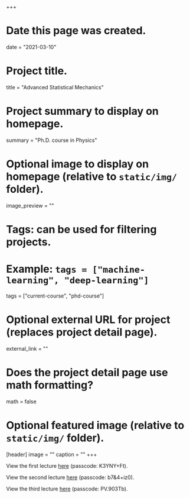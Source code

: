 +++
# Date this page was created.
date = "2021-03-10"

# Project title.
title = "Advanced Statistical Mechanics"

# Project summary to display on homepage.
summary = "Ph.D. course in Physics"

# Optional image to display on homepage (relative to `static/img/` folder).
image_preview = ""

# Tags: can be used for filtering projects.
# Example: `tags = ["machine-learning", "deep-learning"]`
tags = ["current-course", "phd-course"]

# Optional external URL for project (replaces project detail page).
external_link = ""

# Does the project detail page use math formatting?
math = false

# Optional featured image (relative to `static/img/` folder).
[header]
image = ""
caption = ""
+++

View the first lecture [here](https://unipd.zoom.us/rec/share/SE35mv-p-d2hVjcPOsq6gOjblRfN270GvYcDooDYBV-v0nCb5B3QR11V6bNC4Ro.INwR09UpPzl0-pm_) (passcode: K3YNY+Ft).

View the second lecture [here](https://unipd.zoom.us/rec/share/KvcCsK2zeakgsJ8dz6bSfFJzCxPtWqco4kA6kdMqF-d8aK71snnPnGkq4AN53tMv.ZITcwSIIdun1P6DX) (passcode: b7&4+iz0).

View the third lecture [here](https://unipd.zoom.us/rec/share/o8bLFGZnrues9Y4O7-vPp4JBEztdZmZscp78eKp2HUBxLDVDbTmFgG5SYxvUqlK3.wQF4zxg3J_9rd-Pq) (passcode: PV.903Tb).
